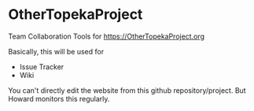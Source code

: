# OtherTopekaProject
Team Collaboration Tools for https://OtherTopekaProject.org

Basically, this will be used for
* Issue Tracker
* Wiki

You can't directly edit the website from this github repository/project. But Howard monitors this regularly.
